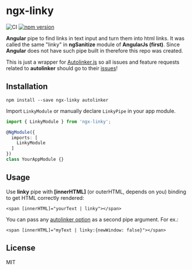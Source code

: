 # ngx-linky

![CI](https://github.com/dzonatan/ngx-linky/workflows/CI/badge.svg)
[![npm version](https://badge.fury.io/js/ngx-linky.svg)](https://badge.fury.io/js/ngx-linky)

**Angular** pipe to find links in text input and turn them into html links. It was called the same "linky" in **ngSanitize** module of **AngularJs (first)**. Since **Angular** does not have such pipe built in therefore this repo was created.

This is just a wrapper for [Autolinker.js](https://github.com/gregjacobs/Autolinker.js) so all issues and feature requests related to **autolinker** should go to their [issues](https://github.com/gregjacobs/Autolinker.js/issues)!


## Installation

`npm install --save ngx-linky autolinker`

Import `LinkyModule` or manually declare `LinkyPipe` in your app module.
```ts
import { LinkyModule } from 'ngx-linky';

@NgModule({
  imports: [
    LinkyModule
  ]
})
class YourAppModule {}
```

## Usage

Use **linky** pipe with **[innerHTML]** (or outerHTML, depends on you) binding to get HTML correctly rendered:

`<span [innerHTML]="yourText | linky"></span>`

You can pass any [autolinker option](https://github.com/gregjacobs/Autolinker.js#options) as a second pipe argument. For ex.:

`<span [innerHTML]="myText | linky:{newWindow: false}"></span>`

## License

MIT

